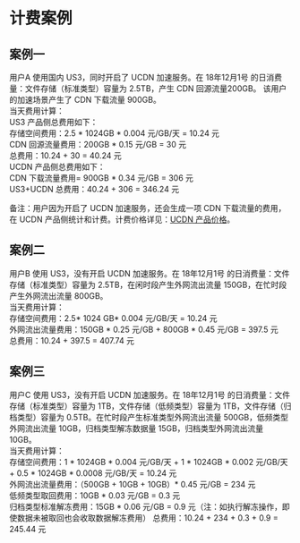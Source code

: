 

# 计费案例

## 案例一
用户A 使用国内 US3，同时开启了 UCDN 加速服务。在 18年12月1号 的日消费量：文件存储（标准类型）容量为 2.5TB，产生 CDN 回源流量200GB。 该用户的加速场景产生了 CDN 下载流量 900GB。  
当天费用计算：  
US3 产品侧总费用如下：  
存储空间费用：2.5 \* 1024GB  \* 0.004 元/GB/天 = 10.24 元  
CDN 回源流量费用：200GB \* 0.15 元/GB = 30 元  
总费用：10.24 + 30 = 40.24 元  
UCDN 产品侧总费用如下：  
CDN 下载流量费用= 900GB \* 0.34 元/GB = 306 元  
US3+UCDN 总费用：40.24 + 306 = 346.24 元  

备注：用户因为开启了 UCDN 加速服务，还会生成一项 CDN 下载流量的费用，在 UCDN 产品侧统计和计费。计费价格详见：[UCDN 产品价格](https://docs.ucloud.cn/ucdn/charge)。

## 案例二
用户B 使用 US3，没有开启 UCDN 加速服务。在 18年12月1号 的日消费量：文件存储（标准类型）容量为 2.5TB，在闲时段产生外网流出流量 150GB，在忙时段产生外网流出流量 800GB。  
当天费用计算：  
存储空间费用：2.5\* 1024 GB\* 0.004 元/GB/天 = 10.24 元  
外网流出流量费用：150GB \* 0.25 元/GB + 800GB \* 0.45 元/GB = 397.5 元  
总费用：10.24 + 397.5 = 407.74 元

## 案例三
用户C 使用 US3，没有开启 UCDN 加速服务。在 18年12月1号 的日消费量：文件存储（标准类型）容量为 1TB，文件存储（低频类型）容量为 1TB，文件存储（归档类型）容量为 0.5TB。在忙时段产生标准类型外网流出流量 500GB，低频类型外网流出流量 10GB，归档类型解冻数据量 15GB，归档类型外网流出流量 10GB。  
当天费用计算：  
存储空间费用：1 \* 1024GB \* 0.004 元/GB/天 + 1 \* 1024GB \* 0.002 元/GB/天 + 0.5 \* 1024GB  \* 0.0008 元/GB/天 = 10.24 元  
外网流出流量费用：（500GB + 10GB + 10GB）\* 0.45 元/GB = 234 元  
低频类型取回费用：10GB \* 0.03 元/GB = 0.3 元<br>
归档类型标准解冻费用：15GB \* 0.06 元/GB = 0.9 元（注：如执行解冻操作，即使数据未被取回也会收取数据解冻费用）
总费用：10.24 + 234 + 0.3 + 0.9 = 245.44 元
